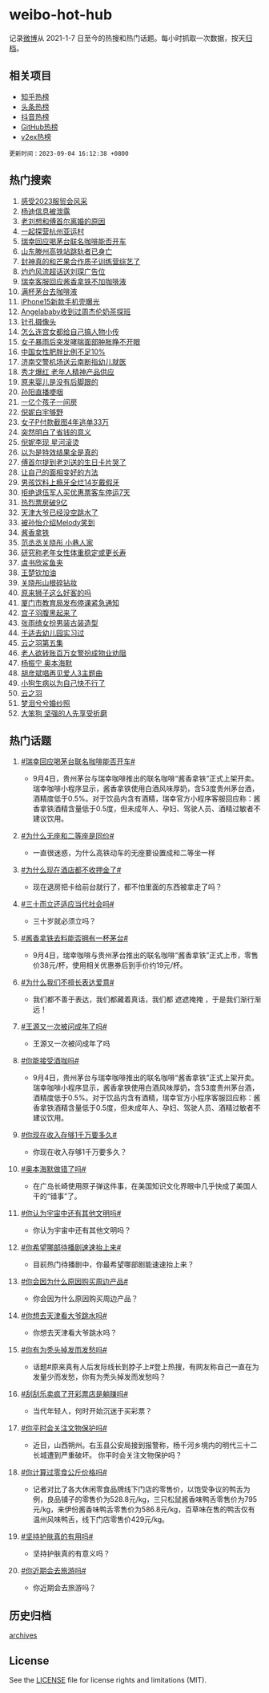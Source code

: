 # weibo-hot-hub

记录[微博](https://www.weibo.com)从 2021-1-7 日至今的热搜和热门话题。每小时抓取一次数据，按天[归档](archives)。

## 相关项目

- [知乎热榜](https://github.com/lonnyzhang423/zhihu-hot-hub)
- [头条热榜](https://github.com/lonnyzhang423/toutiao-hot-hub)
- [抖音热榜](https://github.com/lonnyzhang423/douyin-hot-hub)
- [GitHub热榜](https://github.com/lonnyzhang423/github-hot-hub)
- [v2ex热榜](https://github.com/lonnyzhang423/v2ex-hot-hub)


`更新时间：2023-09-04 16:12:38 +0800`

## 热门搜索

1. [感受2023服贸会风采](https://m.weibo.cn/search?containerid=100103type%3D1%26t%3D10%26q%3D%23%E6%84%9F%E5%8F%972023%E6%9C%8D%E8%B4%B8%E4%BC%9A%E9%A3%8E%E9%87%87%23&stream_entry_id=51&isnewpage=1&extparam=seat%3D1%26stream_entry_id%3D51%26c_type%3D51%26filter_type%3Drealtimehot%26cate%3D10103%26dgr%3D0%26pos%3D0%26display_time%3D1693815156%26pre_seqid%3D16938151569010179686&luicode=10000011&lfid=106003type%253D25%2526t%253D3%2526disable_hot%253D1%2526filter_type%253Drealtimehot)
1. [杨迪信息被泄露](https://m.weibo.cn/search?containerid=100103type%3D1%26t%3D10%26q%3D%23%E6%9D%A8%E8%BF%AA%E4%BF%A1%E6%81%AF%E8%A2%AB%E6%B3%84%E9%9C%B2%23&stream_entry_id=31&isnewpage=1&extparam=seat%3D1%26stream_entry_id%3D31%26pos%3D0%26q%3D%2523%25E6%259D%25A8%25E8%25BF%25AA%25E4%25BF%25A1%25E6%2581%25AF%25E8%25A2%25AB%25E6%25B3%2584%25E9%259C%25B2%2523%26flag%3D2%26cate%3D5001%26dgr%3D0%26filter_type%3Drealtimehot%26band_rank%3D1%26realpos%3D1%26c_type%3D31%26lcate%3D5001%26display_time%3D1693815156%26pre_seqid%3D16938151569010179686&luicode=10000011&lfid=106003type%253D25%2526t%253D3%2526disable_hot%253D1%2526filter_type%253Drealtimehot)
1. [老刘想和傅首尔离婚的原因](https://m.weibo.cn/search?containerid=100103type%3D1%26t%3D10%26q%3D%23%E8%80%81%E5%88%98%E6%83%B3%E5%92%8C%E5%82%85%E9%A6%96%E5%B0%94%E7%A6%BB%E5%A9%9A%E7%9A%84%E5%8E%9F%E5%9B%A0%23&stream_entry_id=31&isnewpage=1&extparam=seat%3D1%26stream_entry_id%3D31%26pos%3D1%26q%3D%2523%25E8%2580%2581%25E5%2588%2598%25E6%2583%25B3%25E5%2592%258C%25E5%2582%2585%25E9%25A6%2596%25E5%25B0%2594%25E7%25A6%25BB%25E5%25A9%259A%25E7%259A%2584%25E5%258E%259F%25E5%259B%25A0%2523%26flag%3D2%26cate%3D5001%26dgr%3D0%26filter_type%3Drealtimehot%26band_rank%3D2%26realpos%3D2%26c_type%3D31%26lcate%3D5001%26display_time%3D1693815156%26pre_seqid%3D16938151569010179686&luicode=10000011&lfid=106003type%253D25%2526t%253D3%2526disable_hot%253D1%2526filter_type%253Drealtimehot)
1. [一起探营杭州亚运村](https://m.weibo.cn/search?containerid=100103type%3D1%26t%3D10%26q%3D%23%E4%B8%80%E8%B5%B7%E6%8E%A2%E8%90%A5%E6%9D%AD%E5%B7%9E%E4%BA%9A%E8%BF%90%E6%9D%91%23&stream_entry_id=31&isnewpage=1&extparam=seat%3D1%26stream_entry_id%3D31%26pos%3D2%26q%3D%2523%25E4%25B8%2580%25E8%25B5%25B7%25E6%258E%25A2%25E8%2590%25A5%25E6%259D%25AD%25E5%25B7%259E%25E4%25BA%259A%25E8%25BF%2590%25E6%259D%2591%2523%26flag%3D0%26cate%3D5001%26dgr%3D0%26filter_type%3Drealtimehot%26band_rank%3D3%26realpos%3D3%26c_type%3D31%26lcate%3D5001%26display_time%3D1693815156%26pre_seqid%3D16938151569010179686&luicode=10000011&lfid=106003type%253D25%2526t%253D3%2526disable_hot%253D1%2526filter_type%253Drealtimehot)
1. [瑞幸回应喝茅台联名咖啡能否开车](https://m.weibo.cn/search?containerid=100103type%3D1%26t%3D10%26q%3D%23%E7%91%9E%E5%B9%B8%E5%9B%9E%E5%BA%94%E5%96%9D%E8%8C%85%E5%8F%B0%E8%81%94%E5%90%8D%E5%92%96%E5%95%A1%E8%83%BD%E5%90%A6%E5%BC%80%E8%BD%A6%23&stream_entry_id=31&isnewpage=1&extparam=seat%3D1%26stream_entry_id%3D31%26pos%3D3%26q%3D%2523%25E7%2591%259E%25E5%25B9%25B8%25E5%259B%259E%25E5%25BA%2594%25E5%2596%259D%25E8%258C%2585%25E5%258F%25B0%25E8%2581%2594%25E5%2590%258D%25E5%2592%2596%25E5%2595%25A1%25E8%2583%25BD%25E5%2590%25A6%25E5%25BC%2580%25E8%25BD%25A6%2523%26flag%3D0%26cate%3D5001%26dgr%3D0%26filter_type%3Drealtimehot%26band_rank%3D4%26realpos%3D4%26c_type%3D31%26lcate%3D5001%26display_time%3D1693815156%26pre_seqid%3D16938151569010179686&luicode=10000011&lfid=106003type%253D25%2526t%253D3%2526disable_hot%253D1%2526filter_type%253Drealtimehot)
1. [山东滕州高铁站跳轨者已身亡](https://m.weibo.cn/search?containerid=100103type%3D1%26t%3D10%26q%3D%23%E5%B1%B1%E4%B8%9C%E6%BB%95%E5%B7%9E%E9%AB%98%E9%93%81%E7%AB%99%E8%B7%B3%E8%BD%A8%E8%80%85%E5%B7%B2%E8%BA%AB%E4%BA%A1%23&stream_entry_id=31&isnewpage=1&extparam=seat%3D1%26stream_entry_id%3D31%26pos%3D4%26q%3D%2523%25E5%25B1%25B1%25E4%25B8%259C%25E6%25BB%2595%25E5%25B7%259E%25E9%25AB%2598%25E9%2593%2581%25E7%25AB%2599%25E8%25B7%25B3%25E8%25BD%25A8%25E8%2580%2585%25E5%25B7%25B2%25E8%25BA%25AB%25E4%25BA%25A1%2523%26flag%3D0%26cate%3D5001%26dgr%3D0%26filter_type%3Drealtimehot%26band_rank%3D5%26realpos%3D5%26c_type%3D31%26lcate%3D5001%26display_time%3D1693815156%26pre_seqid%3D16938151569010179686&luicode=10000011&lfid=106003type%253D25%2526t%253D3%2526disable_hot%253D1%2526filter_type%253Drealtimehot)
1. [封神真的和芒果合作质子训练营综艺了](https://m.weibo.cn/search?containerid=100103type%3D1%26t%3D10%26q%3D%23%E5%B0%81%E7%A5%9E%E7%9C%9F%E7%9A%84%E5%92%8C%E8%8A%92%E6%9E%9C%E5%90%88%E4%BD%9C%E8%B4%A8%E5%AD%90%E8%AE%AD%E7%BB%83%E8%90%A5%E7%BB%BC%E8%89%BA%E4%BA%86%23&stream_entry_id=31&isnewpage=1&extparam=seat%3D1%26stream_entry_id%3D31%26pos%3D5%26q%3D%2523%25E5%25B0%2581%25E7%25A5%259E%25E7%259C%259F%25E7%259A%2584%25E5%2592%258C%25E8%258A%2592%25E6%259E%259C%25E5%2590%2588%25E4%25BD%259C%25E8%25B4%25A8%25E5%25AD%2590%25E8%25AE%25AD%25E7%25BB%2583%25E8%2590%25A5%25E7%25BB%25BC%25E8%2589%25BA%25E4%25BA%2586%2523%26flag%3D1%26cate%3D5001%26dgr%3D0%26filter_type%3Drealtimehot%26band_rank%3D6%26realpos%3D6%26c_type%3D31%26lcate%3D5001%26display_time%3D1693815156%26pre_seqid%3D16938151569010179686&luicode=10000011&lfid=106003type%253D25%2526t%253D3%2526disable_hot%253D1%2526filter_type%253Drealtimehot)
1. [灼灼风流超话送刘琛广告位](https://m.weibo.cn/search?containerid=100103type%3D1%26t%3D10%26q%3D%23%E7%81%BC%E7%81%BC%E9%A3%8E%E6%B5%81%E8%B6%85%E8%AF%9D%E9%80%81%E5%88%98%E7%90%9B%E5%B9%BF%E5%91%8A%E4%BD%8D%23&stream_entry_id=31&isnewpage=1&extparam=seat%3D1%26stream_entry_id%3D31%26pos%3D6%26q%3D%2523%25E7%2581%25BC%25E7%2581%25BC%25E9%25A3%258E%25E6%25B5%2581%25E8%25B6%2585%25E8%25AF%259D%25E9%2580%2581%25E5%2588%2598%25E7%2590%259B%25E5%25B9%25BF%25E5%2591%258A%25E4%25BD%258D%2523%26cate%3D5001%26adid%3D201296%26dgr%3D0%26filter_type%3Drealtimehot%26band_rank%3D7%26is_ad_pos%3D1%26c_type%3D31%26lcate%3D5001%26display_time%3D1693815156%26pre_seqid%3D16938151569010179686&luicode=10000011&lfid=106003type%253D25%2526t%253D3%2526disable_hot%253D1%2526filter_type%253Drealtimehot)
1. [瑞幸客服回应酱香拿铁不加咖啡液](https://m.weibo.cn/search?containerid=100103type%3D1%26t%3D10%26q%3D%23%E7%91%9E%E5%B9%B8%E5%AE%A2%E6%9C%8D%E5%9B%9E%E5%BA%94%E9%85%B1%E9%A6%99%E6%8B%BF%E9%93%81%E4%B8%8D%E5%8A%A0%E5%92%96%E5%95%A1%E6%B6%B2%23&stream_entry_id=31&isnewpage=1&extparam=seat%3D1%26stream_entry_id%3D31%26pos%3D7%26q%3D%2523%25E7%2591%259E%25E5%25B9%25B8%25E5%25AE%25A2%25E6%259C%258D%25E5%259B%259E%25E5%25BA%2594%25E9%2585%25B1%25E9%25A6%2599%25E6%258B%25BF%25E9%2593%2581%25E4%25B8%258D%25E5%258A%25A0%25E5%2592%2596%25E5%2595%25A1%25E6%25B6%25B2%2523%26flag%3D0%26cate%3D5001%26dgr%3D0%26filter_type%3Drealtimehot%26band_rank%3D7%26realpos%3D7%26c_type%3D31%26lcate%3D5001%26display_time%3D1693815156%26pre_seqid%3D16938151569010179686&luicode=10000011&lfid=106003type%253D25%2526t%253D3%2526disable_hot%253D1%2526filter_type%253Drealtimehot)
1. [满杯茅台去咖啡液](https://m.weibo.cn/search?containerid=100103type%3D1%26t%3D10%26q%3D%23%E6%BB%A1%E6%9D%AF%E8%8C%85%E5%8F%B0%E5%8E%BB%E5%92%96%E5%95%A1%E6%B6%B2%23&stream_entry_id=31&isnewpage=1&extparam=seat%3D1%26stream_entry_id%3D31%26pos%3D8%26q%3D%2523%25E6%25BB%25A1%25E6%259D%25AF%25E8%258C%2585%25E5%258F%25B0%25E5%258E%25BB%25E5%2592%2596%25E5%2595%25A1%25E6%25B6%25B2%2523%26flag%3D2%26cate%3D5001%26dgr%3D0%26filter_type%3Drealtimehot%26band_rank%3D8%26realpos%3D8%26c_type%3D31%26lcate%3D5001%26display_time%3D1693815156%26pre_seqid%3D16938151569010179686&luicode=10000011&lfid=106003type%253D25%2526t%253D3%2526disable_hot%253D1%2526filter_type%253Drealtimehot)
1. [iPhone15新款手机壳曝光](https://m.weibo.cn/search?containerid=100103type%3D1%26t%3D10%26q%3D%23iPhone15%E6%96%B0%E6%AC%BE%E6%89%8B%E6%9C%BA%E5%A3%B3%E6%9B%9D%E5%85%89%23&stream_entry_id=31&isnewpage=1&extparam=seat%3D1%26stream_entry_id%3D31%26pos%3D9%26q%3D%2523iPhone15%25E6%2596%25B0%25E6%25AC%25BE%25E6%2589%258B%25E6%259C%25BA%25E5%25A3%25B3%25E6%259B%259D%25E5%2585%2589%2523%26flag%3D0%26cate%3D5001%26dgr%3D0%26filter_type%3Drealtimehot%26band_rank%3D9%26realpos%3D9%26c_type%3D31%26lcate%3D5001%26display_time%3D1693815156%26pre_seqid%3D16938151569010179686&luicode=10000011&lfid=106003type%253D25%2526t%253D3%2526disable_hot%253D1%2526filter_type%253Drealtimehot)
1. [Angelababy收到过周杰伦奶茶探班](https://m.weibo.cn/search?containerid=100103type%3D1%26t%3D10%26q%3D%23Angelababy%E6%94%B6%E5%88%B0%E8%BF%87%E5%91%A8%E6%9D%B0%E4%BC%A6%E5%A5%B6%E8%8C%B6%E6%8E%A2%E7%8F%AD%23&stream_entry_id=31&isnewpage=1&extparam=seat%3D1%26stream_entry_id%3D31%26pos%3D10%26q%3D%2523Angelababy%25E6%2594%25B6%25E5%2588%25B0%25E8%25BF%2587%25E5%2591%25A8%25E6%259D%25B0%25E4%25BC%25A6%25E5%25A5%25B6%25E8%258C%25B6%25E6%258E%25A2%25E7%258F%25AD%2523%26flag%3D1%26cate%3D5001%26dgr%3D0%26filter_type%3Drealtimehot%26band_rank%3D10%26realpos%3D10%26c_type%3D31%26lcate%3D5001%26display_time%3D1693815156%26pre_seqid%3D16938151569010179686&luicode=10000011&lfid=106003type%253D25%2526t%253D3%2526disable_hot%253D1%2526filter_type%253Drealtimehot)
1. [针孔摄像头](https://m.weibo.cn/search?containerid=100103type%3D1%26t%3D10%26q%3D%E9%92%88%E5%AD%94%E6%91%84%E5%83%8F%E5%A4%B4&stream_entry_id=31&isnewpage=1&extparam=seat%3D1%26stream_entry_id%3D31%26pos%3D11%26q%3D%25E9%2592%2588%25E5%25AD%2594%25E6%2591%2584%25E5%2583%258F%25E5%25A4%25B4%26flag%3D1%26cate%3D5001%26dgr%3D0%26filter_type%3Drealtimehot%26band_rank%3D11%26realpos%3D11%26c_type%3D31%26lcate%3D5001%26display_time%3D1693815156%26pre_seqid%3D16938151569010179686&luicode=10000011&lfid=106003type%253D25%2526t%253D3%2526disable_hot%253D1%2526filter_type%253Drealtimehot)
1. [怎么连宫女都给自己搞人物小传](https://m.weibo.cn/search?containerid=100103type%3D1%26t%3D10%26q%3D%E6%80%8E%E4%B9%88%E8%BF%9E%E5%AE%AB%E5%A5%B3%E9%83%BD%E7%BB%99%E8%87%AA%E5%B7%B1%E6%90%9E%E4%BA%BA%E7%89%A9%E5%B0%8F%E4%BC%A0&stream_entry_id=31&isnewpage=1&extparam=seat%3D1%26stream_entry_id%3D31%26pos%3D12%26q%3D%25E6%2580%258E%25E4%25B9%2588%25E8%25BF%259E%25E5%25AE%25AB%25E5%25A5%25B3%25E9%2583%25BD%25E7%25BB%2599%25E8%2587%25AA%25E5%25B7%25B1%25E6%2590%259E%25E4%25BA%25BA%25E7%2589%25A9%25E5%25B0%258F%25E4%25BC%25A0%26flag%3D1%26cate%3D5001%26dgr%3D0%26filter_type%3Drealtimehot%26band_rank%3D12%26realpos%3D12%26c_type%3D31%26lcate%3D5001%26display_time%3D1693815156%26pre_seqid%3D16938151569010179686&luicode=10000011&lfid=106003type%253D25%2526t%253D3%2526disable_hot%253D1%2526filter_type%253Drealtimehot)
1. [女子暴雨后突发哮喘面部肿胀睁不开眼](https://m.weibo.cn/search?containerid=100103type%3D1%26t%3D10%26q%3D%23%E5%A5%B3%E5%AD%90%E6%9A%B4%E9%9B%A8%E5%90%8E%E7%AA%81%E5%8F%91%E5%93%AE%E5%96%98%E9%9D%A2%E9%83%A8%E8%82%BF%E8%83%80%E7%9D%81%E4%B8%8D%E5%BC%80%E7%9C%BC%23&stream_entry_id=31&isnewpage=1&extparam=seat%3D1%26stream_entry_id%3D31%26pos%3D13%26q%3D%2523%25E5%25A5%25B3%25E5%25AD%2590%25E6%259A%25B4%25E9%259B%25A8%25E5%2590%258E%25E7%25AA%2581%25E5%258F%2591%25E5%2593%25AE%25E5%2596%2598%25E9%259D%25A2%25E9%2583%25A8%25E8%2582%25BF%25E8%2583%2580%25E7%259D%2581%25E4%25B8%258D%25E5%25BC%2580%25E7%259C%25BC%2523%26flag%3D1%26cate%3D5001%26dgr%3D0%26filter_type%3Drealtimehot%26band_rank%3D13%26realpos%3D13%26c_type%3D31%26lcate%3D5001%26display_time%3D1693815156%26pre_seqid%3D16938151569010179686&luicode=10000011&lfid=106003type%253D25%2526t%253D3%2526disable_hot%253D1%2526filter_type%253Drealtimehot)
1. [中国女性肥胖比例不足10%](https://m.weibo.cn/search?containerid=100103type%3D1%26t%3D10%26q%3D%23%E4%B8%AD%E5%9B%BD%E5%A5%B3%E6%80%A7%E8%82%A5%E8%83%96%E6%AF%94%E4%BE%8B%E4%B8%8D%E8%B6%B310%25%23&stream_entry_id=31&isnewpage=1&extparam=seat%3D1%26stream_entry_id%3D31%26pos%3D14%26q%3D%2523%25E4%25B8%25AD%25E5%259B%25BD%25E5%25A5%25B3%25E6%2580%25A7%25E8%2582%25A5%25E8%2583%2596%25E6%25AF%2594%25E4%25BE%258B%25E4%25B8%258D%25E8%25B6%25B310%2525%2523%26flag%3D0%26cate%3D5001%26dgr%3D0%26filter_type%3Drealtimehot%26band_rank%3D14%26realpos%3D14%26c_type%3D31%26lcate%3D5001%26display_time%3D1693815156%26pre_seqid%3D16938151569010179686&luicode=10000011&lfid=106003type%253D25%2526t%253D3%2526disable_hot%253D1%2526filter_type%253Drealtimehot)
1. [济南交警机场送云南断指幼儿就医](https://m.weibo.cn/search?containerid=100103type%3D1%26t%3D10%26q%3D%23%E6%B5%8E%E5%8D%97%E4%BA%A4%E8%AD%A6%E6%9C%BA%E5%9C%BA%E9%80%81%E4%BA%91%E5%8D%97%E6%96%AD%E6%8C%87%E5%B9%BC%E5%84%BF%E5%B0%B1%E5%8C%BB%23&stream_entry_id=31&isnewpage=1&extparam=seat%3D1%26stream_entry_id%3D31%26pos%3D15%26q%3D%2523%25E6%25B5%258E%25E5%258D%2597%25E4%25BA%25A4%25E8%25AD%25A6%25E6%259C%25BA%25E5%259C%25BA%25E9%2580%2581%25E4%25BA%2591%25E5%258D%2597%25E6%2596%25AD%25E6%258C%2587%25E5%25B9%25BC%25E5%2584%25BF%25E5%25B0%25B1%25E5%258C%25BB%2523%26flag%3D32768%26cate%3D5001%26adid%3D201332%26dgr%3D0%26filter_type%3Drealtimehot%26band_rank%3D15%26realpos%3D15%26c_type%3D31%26lcate%3D5001%26display_time%3D1693815156%26pre_seqid%3D16938151569010179686&luicode=10000011&lfid=106003type%253D25%2526t%253D3%2526disable_hot%253D1%2526filter_type%253Drealtimehot)
1. [秀才爆红 老年人精神产品供应](https://m.weibo.cn/search?containerid=100103type%3D1%26t%3D10%26q%3D%E7%A7%80%E6%89%8D%E7%88%86%E7%BA%A2+%E8%80%81%E5%B9%B4%E4%BA%BA%E7%B2%BE%E7%A5%9E%E4%BA%A7%E5%93%81%E4%BE%9B%E5%BA%94&stream_entry_id=31&isnewpage=1&extparam=seat%3D1%26stream_entry_id%3D31%26pos%3D16%26q%3D%25E7%25A7%2580%25E6%2589%258D%25E7%2588%2586%25E7%25BA%25A2%2520%25E8%2580%2581%25E5%25B9%25B4%25E4%25BA%25BA%25E7%25B2%25BE%25E7%25A5%259E%25E4%25BA%25A7%25E5%2593%2581%25E4%25BE%259B%25E5%25BA%2594%26flag%3D1%26cate%3D5001%26dgr%3D0%26filter_type%3Drealtimehot%26band_rank%3D16%26realpos%3D16%26c_type%3D31%26lcate%3D5001%26display_time%3D1693815156%26pre_seqid%3D16938151569010179686&luicode=10000011&lfid=106003type%253D25%2526t%253D3%2526disable_hot%253D1%2526filter_type%253Drealtimehot)
1. [原来婴儿是没有后脚跟的](https://m.weibo.cn/search?containerid=100103type%3D1%26t%3D10%26q%3D%23%E5%8E%9F%E6%9D%A5%E5%A9%B4%E5%84%BF%E6%98%AF%E6%B2%A1%E6%9C%89%E5%90%8E%E8%84%9A%E8%B7%9F%E7%9A%84%23&stream_entry_id=31&isnewpage=1&extparam=seat%3D1%26stream_entry_id%3D31%26pos%3D17%26q%3D%2523%25E5%258E%259F%25E6%259D%25A5%25E5%25A9%25B4%25E5%2584%25BF%25E6%2598%25AF%25E6%25B2%25A1%25E6%259C%2589%25E5%2590%258E%25E8%2584%259A%25E8%25B7%259F%25E7%259A%2584%2523%26flag%3D0%26cate%3D5001%26dgr%3D0%26filter_type%3Drealtimehot%26band_rank%3D17%26realpos%3D17%26c_type%3D31%26lcate%3D5001%26display_time%3D1693815156%26pre_seqid%3D16938151569010179686&luicode=10000011&lfid=106003type%253D25%2526t%253D3%2526disable_hot%253D1%2526filter_type%253Drealtimehot)
1. [孙阳直播哽咽](https://m.weibo.cn/search?containerid=100103type%3D1%26t%3D10%26q%3D%23%E5%AD%99%E9%98%B3%E7%9B%B4%E6%92%AD%E5%93%BD%E5%92%BD%23&stream_entry_id=31&isnewpage=1&extparam=seat%3D1%26stream_entry_id%3D31%26pos%3D18%26q%3D%2523%25E5%25AD%2599%25E9%2598%25B3%25E7%259B%25B4%25E6%2592%25AD%25E5%2593%25BD%25E5%2592%25BD%2523%26flag%3D0%26cate%3D5001%26dgr%3D0%26filter_type%3Drealtimehot%26band_rank%3D18%26realpos%3D18%26c_type%3D31%26lcate%3D5001%26display_time%3D1693815156%26pre_seqid%3D16938151569010179686&luicode=10000011&lfid=106003type%253D25%2526t%253D3%2526disable_hot%253D1%2526filter_type%253Drealtimehot)
1. [一亿个孩子一间房](https://m.weibo.cn/search?containerid=100103type%3D1%26t%3D10%26q%3D%E4%B8%80%E4%BA%BF%E4%B8%AA%E5%AD%A9%E5%AD%90%E4%B8%80%E9%97%B4%E6%88%BF&stream_entry_id=31&isnewpage=1&extparam=seat%3D1%26stream_entry_id%3D31%26pos%3D19%26q%3D%25E4%25B8%2580%25E4%25BA%25BF%25E4%25B8%25AA%25E5%25AD%25A9%25E5%25AD%2590%25E4%25B8%2580%25E9%2597%25B4%25E6%2588%25BF%26flag%3D2%26cate%3D5001%26dgr%3D0%26filter_type%3Drealtimehot%26band_rank%3D19%26realpos%3D19%26c_type%3D31%26lcate%3D5001%26display_time%3D1693815156%26pre_seqid%3D16938151569010179686&luicode=10000011&lfid=106003type%253D25%2526t%253D3%2526disable_hot%253D1%2526filter_type%253Drealtimehot)
1. [倪妮白宇够野](https://m.weibo.cn/search?containerid=100103type%3D1%26t%3D10%26q%3D%23%E5%80%AA%E5%A6%AE%E7%99%BD%E5%AE%87%E5%A4%9F%E9%87%8E%23&stream_entry_id=31&isnewpage=1&extparam=seat%3D1%26stream_entry_id%3D31%26pos%3D20%26q%3D%2523%25E5%2580%25AA%25E5%25A6%25AE%25E7%2599%25BD%25E5%25AE%2587%25E5%25A4%259F%25E9%2587%258E%2523%26flag%3D1%26cate%3D5001%26dgr%3D0%26filter_type%3Drealtimehot%26band_rank%3D20%26realpos%3D20%26c_type%3D31%26lcate%3D5001%26display_time%3D1693815156%26pre_seqid%3D16938151569010179686&luicode=10000011&lfid=106003type%253D25%2526t%253D3%2526disable_hot%253D1%2526filter_type%253Drealtimehot)
1. [女子P付款截图4年逃单33万](https://m.weibo.cn/search?containerid=100103type%3D1%26t%3D10%26q%3D%23%E5%A5%B3%E5%AD%90P%E4%BB%98%E6%AC%BE%E6%88%AA%E5%9B%BE4%E5%B9%B4%E9%80%83%E5%8D%9533%E4%B8%87%23&stream_entry_id=31&isnewpage=1&extparam=seat%3D1%26stream_entry_id%3D31%26pos%3D21%26q%3D%2523%25E5%25A5%25B3%25E5%25AD%2590P%25E4%25BB%2598%25E6%25AC%25BE%25E6%2588%25AA%25E5%259B%25BE4%25E5%25B9%25B4%25E9%2580%2583%25E5%258D%259533%25E4%25B8%2587%2523%26flag%3D1%26cate%3D5001%26dgr%3D0%26filter_type%3Drealtimehot%26band_rank%3D21%26realpos%3D21%26c_type%3D31%26lcate%3D5001%26display_time%3D1693815156%26pre_seqid%3D16938151569010179686&luicode=10000011&lfid=106003type%253D25%2526t%253D3%2526disable_hot%253D1%2526filter_type%253Drealtimehot)
1. [突然明白了省钱的意义](https://m.weibo.cn/search?containerid=100103type%3D1%26t%3D10%26q%3D%23%E7%AA%81%E7%84%B6%E6%98%8E%E7%99%BD%E4%BA%86%E7%9C%81%E9%92%B1%E7%9A%84%E6%84%8F%E4%B9%89%23&stream_entry_id=31&isnewpage=1&extparam=seat%3D1%26stream_entry_id%3D31%26pos%3D22%26q%3D%2523%25E7%25AA%2581%25E7%2584%25B6%25E6%2598%258E%25E7%2599%25BD%25E4%25BA%2586%25E7%259C%2581%25E9%2592%25B1%25E7%259A%2584%25E6%2584%258F%25E4%25B9%2589%2523%26flag%3D0%26cate%3D5001%26dgr%3D0%26filter_type%3Drealtimehot%26band_rank%3D22%26realpos%3D22%26c_type%3D31%26lcate%3D5001%26display_time%3D1693815156%26pre_seqid%3D16938151569010179686&luicode=10000011&lfid=106003type%253D25%2526t%253D3%2526disable_hot%253D1%2526filter_type%253Drealtimehot)
1. [倪妮李现 星河滚烫](https://m.weibo.cn/search?containerid=100103type%3D1%26t%3D10%26q%3D%23%E5%80%AA%E5%A6%AE%E6%9D%8E%E7%8E%B0+%E6%98%9F%E6%B2%B3%E6%BB%9A%E7%83%AB%23&stream_entry_id=31&isnewpage=1&extparam=seat%3D1%26stream_entry_id%3D31%26pos%3D23%26q%3D%2523%25E5%2580%25AA%25E5%25A6%25AE%25E6%259D%258E%25E7%258E%25B0%2520%25E6%2598%259F%25E6%25B2%25B3%25E6%25BB%259A%25E7%2583%25AB%2523%26flag%3D1%26cate%3D5001%26dgr%3D0%26filter_type%3Drealtimehot%26band_rank%3D23%26realpos%3D23%26c_type%3D31%26lcate%3D5001%26display_time%3D1693815156%26pre_seqid%3D16938151569010179686&luicode=10000011&lfid=106003type%253D25%2526t%253D3%2526disable_hot%253D1%2526filter_type%253Drealtimehot)
1. [以为是特效结果全是真的](https://m.weibo.cn/search?containerid=100103type%3D1%26t%3D10%26q%3D%E4%BB%A5%E4%B8%BA%E6%98%AF%E7%89%B9%E6%95%88%E7%BB%93%E6%9E%9C%E5%85%A8%E6%98%AF%E7%9C%9F%E7%9A%84&stream_entry_id=31&isnewpage=1&extparam=seat%3D1%26stream_entry_id%3D31%26pos%3D24%26q%3D%25E4%25BB%25A5%25E4%25B8%25BA%25E6%2598%25AF%25E7%2589%25B9%25E6%2595%2588%25E7%25BB%2593%25E6%259E%259C%25E5%2585%25A8%25E6%2598%25AF%25E7%259C%259F%25E7%259A%2584%26flag%3D1%26cate%3D5001%26dgr%3D0%26filter_type%3Drealtimehot%26band_rank%3D24%26realpos%3D24%26c_type%3D31%26lcate%3D5001%26display_time%3D1693815156%26pre_seqid%3D16938151569010179686&luicode=10000011&lfid=106003type%253D25%2526t%253D3%2526disable_hot%253D1%2526filter_type%253Drealtimehot)
1. [傅首尔提到老刘送的生日卡片哭了](https://m.weibo.cn/search?containerid=100103type%3D1%26t%3D10%26q%3D%23%E5%82%85%E9%A6%96%E5%B0%94%E6%8F%90%E5%88%B0%E8%80%81%E5%88%98%E9%80%81%E7%9A%84%E7%94%9F%E6%97%A5%E5%8D%A1%E7%89%87%E5%93%AD%E4%BA%86%23&stream_entry_id=31&isnewpage=1&extparam=seat%3D1%26stream_entry_id%3D31%26pos%3D25%26q%3D%2523%25E5%2582%2585%25E9%25A6%2596%25E5%25B0%2594%25E6%258F%2590%25E5%2588%25B0%25E8%2580%2581%25E5%2588%2598%25E9%2580%2581%25E7%259A%2584%25E7%2594%259F%25E6%2597%25A5%25E5%258D%25A1%25E7%2589%2587%25E5%2593%25AD%25E4%25BA%2586%2523%26flag%3D1%26cate%3D5001%26dgr%3D0%26filter_type%3Drealtimehot%26band_rank%3D25%26realpos%3D25%26c_type%3D31%26lcate%3D5001%26display_time%3D1693815156%26pre_seqid%3D16938151569010179686&luicode=10000011&lfid=106003type%253D25%2526t%253D3%2526disable_hot%253D1%2526filter_type%253Drealtimehot)
1. [让自己的面相变好的方法](https://m.weibo.cn/search?containerid=100103type%3D1%26t%3D10%26q%3D%E8%AE%A9%E8%87%AA%E5%B7%B1%E7%9A%84%E9%9D%A2%E7%9B%B8%E5%8F%98%E5%A5%BD%E7%9A%84%E6%96%B9%E6%B3%95&stream_entry_id=31&isnewpage=1&extparam=seat%3D1%26stream_entry_id%3D31%26pos%3D26%26q%3D%25E8%25AE%25A9%25E8%2587%25AA%25E5%25B7%25B1%25E7%259A%2584%25E9%259D%25A2%25E7%259B%25B8%25E5%258F%2598%25E5%25A5%25BD%25E7%259A%2584%25E6%2596%25B9%25E6%25B3%2595%26flag%3D0%26cate%3D5001%26dgr%3D0%26filter_type%3Drealtimehot%26band_rank%3D26%26realpos%3D26%26c_type%3D31%26lcate%3D5001%26display_time%3D1693815156%26pre_seqid%3D16938151569010179686&luicode=10000011&lfid=106003type%253D25%2526t%253D3%2526disable_hot%253D1%2526filter_type%253Drealtimehot)
1. [男孩饮料上瘾牙全烂14岁戴假牙](https://m.weibo.cn/search?containerid=100103type%3D1%26t%3D10%26q%3D%23%E7%94%B7%E5%AD%A9%E9%A5%AE%E6%96%99%E4%B8%8A%E7%98%BE%E7%89%99%E5%85%A8%E7%83%8214%E5%B2%81%E6%88%B4%E5%81%87%E7%89%99%23&stream_entry_id=31&isnewpage=1&extparam=seat%3D1%26stream_entry_id%3D31%26pos%3D27%26q%3D%2523%25E7%2594%25B7%25E5%25AD%25A9%25E9%25A5%25AE%25E6%2596%2599%25E4%25B8%258A%25E7%2598%25BE%25E7%2589%2599%25E5%2585%25A8%25E7%2583%258214%25E5%25B2%2581%25E6%2588%25B4%25E5%2581%2587%25E7%2589%2599%2523%26flag%3D0%26cate%3D5001%26dgr%3D0%26filter_type%3Drealtimehot%26band_rank%3D27%26realpos%3D27%26c_type%3D31%26lcate%3D5001%26display_time%3D1693815156%26pre_seqid%3D16938151569010179686&luicode=10000011&lfid=106003type%253D25%2526t%253D3%2526disable_hot%253D1%2526filter_type%253Drealtimehot)
1. [拒绝退伍军人买优惠票客车停运7天](https://m.weibo.cn/search?containerid=100103type%3D1%26t%3D10%26q%3D%23%E6%8B%92%E7%BB%9D%E9%80%80%E4%BC%8D%E5%86%9B%E4%BA%BA%E4%B9%B0%E4%BC%98%E6%83%A0%E7%A5%A8%E5%AE%A2%E8%BD%A6%E5%81%9C%E8%BF%907%E5%A4%A9%23&stream_entry_id=31&isnewpage=1&extparam=seat%3D1%26stream_entry_id%3D31%26pos%3D28%26q%3D%2523%25E6%258B%2592%25E7%25BB%259D%25E9%2580%2580%25E4%25BC%258D%25E5%2586%259B%25E4%25BA%25BA%25E4%25B9%25B0%25E4%25BC%2598%25E6%2583%25A0%25E7%25A5%25A8%25E5%25AE%25A2%25E8%25BD%25A6%25E5%2581%259C%25E8%25BF%25907%25E5%25A4%25A9%2523%26flag%3D0%26cate%3D5001%26dgr%3D0%26filter_type%3Drealtimehot%26band_rank%3D28%26realpos%3D28%26c_type%3D31%26lcate%3D5001%26display_time%3D1693815156%26pre_seqid%3D16938151569010179686&luicode=10000011&lfid=106003type%253D25%2526t%253D3%2526disable_hot%253D1%2526filter_type%253Drealtimehot)
1. [热烈票房破9亿](https://m.weibo.cn/search?containerid=100103type%3D1%26t%3D10%26q%3D%23%E7%83%AD%E7%83%88%E7%A5%A8%E6%88%BF%E7%A0%B49%E4%BA%BF%23&stream_entry_id=31&isnewpage=1&extparam=seat%3D1%26stream_entry_id%3D31%26pos%3D29%26q%3D%2523%25E7%2583%25AD%25E7%2583%2588%25E7%25A5%25A8%25E6%2588%25BF%25E7%25A0%25B49%25E4%25BA%25BF%2523%26flag%3D1%26cate%3D5001%26dgr%3D0%26filter_type%3Drealtimehot%26band_rank%3D29%26realpos%3D29%26c_type%3D31%26lcate%3D5001%26display_time%3D1693815156%26pre_seqid%3D16938151569010179686&luicode=10000011&lfid=106003type%253D25%2526t%253D3%2526disable_hot%253D1%2526filter_type%253Drealtimehot)
1. [天津大爷已经没空跳水了](https://m.weibo.cn/search?containerid=100103type%3D1%26t%3D10%26q%3D%23%E5%A4%A9%E6%B4%A5%E5%A4%A7%E7%88%B7%E5%B7%B2%E7%BB%8F%E6%B2%A1%E7%A9%BA%E8%B7%B3%E6%B0%B4%E4%BA%86%23&stream_entry_id=31&isnewpage=1&extparam=seat%3D1%26stream_entry_id%3D31%26pos%3D30%26q%3D%2523%25E5%25A4%25A9%25E6%25B4%25A5%25E5%25A4%25A7%25E7%2588%25B7%25E5%25B7%25B2%25E7%25BB%258F%25E6%25B2%25A1%25E7%25A9%25BA%25E8%25B7%25B3%25E6%25B0%25B4%25E4%25BA%2586%2523%26flag%3D0%26cate%3D5001%26dgr%3D0%26filter_type%3Drealtimehot%26band_rank%3D30%26realpos%3D30%26c_type%3D31%26lcate%3D5001%26display_time%3D1693815156%26pre_seqid%3D16938151569010179686&luicode=10000011&lfid=106003type%253D25%2526t%253D3%2526disable_hot%253D1%2526filter_type%253Drealtimehot)
1. [被孙怡介绍Melody笑到](https://m.weibo.cn/search?containerid=100103type%3D1%26t%3D10%26q%3D%23%E8%A2%AB%E5%AD%99%E6%80%A1%E4%BB%8B%E7%BB%8DMelody%E7%AC%91%E5%88%B0%23&stream_entry_id=31&isnewpage=1&extparam=seat%3D1%26stream_entry_id%3D31%26pos%3D31%26q%3D%2523%25E8%25A2%25AB%25E5%25AD%2599%25E6%2580%25A1%25E4%25BB%258B%25E7%25BB%258DMelody%25E7%25AC%2591%25E5%2588%25B0%2523%26flag%3D1%26cate%3D5001%26dgr%3D0%26filter_type%3Drealtimehot%26band_rank%3D31%26realpos%3D31%26c_type%3D31%26lcate%3D5001%26display_time%3D1693815156%26pre_seqid%3D16938151569010179686&luicode=10000011&lfid=106003type%253D25%2526t%253D3%2526disable_hot%253D1%2526filter_type%253Drealtimehot)
1. [酱香拿铁](https://m.weibo.cn/search?containerid=100103type%3D1%26t%3D10%26q%3D%E9%85%B1%E9%A6%99%E6%8B%BF%E9%93%81&stream_entry_id=31&isnewpage=1&extparam=seat%3D1%26stream_entry_id%3D31%26pos%3D32%26q%3D%25E9%2585%25B1%25E9%25A6%2599%25E6%258B%25BF%25E9%2593%2581%26flag%3D0%26cate%3D5001%26dgr%3D0%26filter_type%3Drealtimehot%26band_rank%3D32%26realpos%3D32%26c_type%3D31%26lcate%3D5001%26display_time%3D1693815156%26pre_seqid%3D16938151569010179686&luicode=10000011&lfid=106003type%253D25%2526t%253D3%2526disable_hot%253D1%2526filter_type%253Drealtimehot)
1. [范丞丞关晓彤 小巷人家](https://m.weibo.cn/search?containerid=100103type%3D1%26t%3D10%26q%3D%E8%8C%83%E4%B8%9E%E4%B8%9E%E5%85%B3%E6%99%93%E5%BD%A4+%E5%B0%8F%E5%B7%B7%E4%BA%BA%E5%AE%B6&stream_entry_id=31&isnewpage=1&extparam=seat%3D1%26stream_entry_id%3D31%26pos%3D33%26q%3D%25E8%258C%2583%25E4%25B8%259E%25E4%25B8%259E%25E5%2585%25B3%25E6%2599%2593%25E5%25BD%25A4%2520%25E5%25B0%258F%25E5%25B7%25B7%25E4%25BA%25BA%25E5%25AE%25B6%26flag%3D0%26cate%3D5001%26dgr%3D0%26filter_type%3Drealtimehot%26band_rank%3D33%26realpos%3D33%26c_type%3D31%26lcate%3D5001%26display_time%3D1693815156%26pre_seqid%3D16938151569010179686&luicode=10000011&lfid=106003type%253D25%2526t%253D3%2526disable_hot%253D1%2526filter_type%253Drealtimehot)
1. [研究称老年女性体重稳定或更长寿](https://m.weibo.cn/search?containerid=100103type%3D1%26t%3D10%26q%3D%23%E7%A0%94%E7%A9%B6%E7%A7%B0%E8%80%81%E5%B9%B4%E5%A5%B3%E6%80%A7%E4%BD%93%E9%87%8D%E7%A8%B3%E5%AE%9A%E6%88%96%E6%9B%B4%E9%95%BF%E5%AF%BF%23&stream_entry_id=31&isnewpage=1&extparam=seat%3D1%26stream_entry_id%3D31%26pos%3D34%26q%3D%2523%25E7%25A0%2594%25E7%25A9%25B6%25E7%25A7%25B0%25E8%2580%2581%25E5%25B9%25B4%25E5%25A5%25B3%25E6%2580%25A7%25E4%25BD%2593%25E9%2587%258D%25E7%25A8%25B3%25E5%25AE%259A%25E6%2588%2596%25E6%259B%25B4%25E9%2595%25BF%25E5%25AF%25BF%2523%26flag%3D1%26cate%3D5001%26dgr%3D0%26filter_type%3Drealtimehot%26band_rank%3D34%26realpos%3D34%26c_type%3D31%26lcate%3D5001%26display_time%3D1693815156%26pre_seqid%3D16938151569010179686&luicode=10000011&lfid=106003type%253D25%2526t%253D3%2526disable_hot%253D1%2526filter_type%253Drealtimehot)
1. [虞书欣鲨鱼夹](https://m.weibo.cn/search?containerid=100103type%3D1%26t%3D10%26q%3D%23%E8%99%9E%E4%B9%A6%E6%AC%A3%E9%B2%A8%E9%B1%BC%E5%A4%B9%23&stream_entry_id=31&isnewpage=1&extparam=seat%3D1%26stream_entry_id%3D31%26pos%3D35%26q%3D%2523%25E8%2599%259E%25E4%25B9%25A6%25E6%25AC%25A3%25E9%25B2%25A8%25E9%25B1%25BC%25E5%25A4%25B9%2523%26flag%3D0%26cate%3D5001%26dgr%3D0%26filter_type%3Drealtimehot%26band_rank%3D35%26realpos%3D35%26c_type%3D31%26lcate%3D5001%26display_time%3D1693815156%26pre_seqid%3D16938151569010179686&luicode=10000011&lfid=106003type%253D25%2526t%253D3%2526disable_hot%253D1%2526filter_type%253Drealtimehot)
1. [王楚钦加油](https://m.weibo.cn/search?containerid=100103type%3D1%26t%3D10%26q%3D%23%E7%8E%8B%E6%A5%9A%E9%92%A6%E5%8A%A0%E6%B2%B9%23&stream_entry_id=31&isnewpage=1&extparam=seat%3D1%26stream_entry_id%3D31%26pos%3D36%26q%3D%2523%25E7%258E%258B%25E6%25A5%259A%25E9%2592%25A6%25E5%258A%25A0%25E6%25B2%25B9%2523%26flag%3D1%26cate%3D5001%26dgr%3D0%26filter_type%3Drealtimehot%26band_rank%3D36%26realpos%3D36%26c_type%3D31%26lcate%3D5001%26display_time%3D1693815156%26pre_seqid%3D16938151569010179686&luicode=10000011&lfid=106003type%253D25%2526t%253D3%2526disable_hot%253D1%2526filter_type%253Drealtimehot)
1. [关晓彤山根碎钻妆](https://m.weibo.cn/search?containerid=100103type%3D1%26t%3D10%26q%3D%23%E5%85%B3%E6%99%93%E5%BD%A4%E5%B1%B1%E6%A0%B9%E7%A2%8E%E9%92%BB%E5%A6%86%23&stream_entry_id=31&isnewpage=1&extparam=seat%3D1%26stream_entry_id%3D31%26pos%3D37%26q%3D%2523%25E5%2585%25B3%25E6%2599%2593%25E5%25BD%25A4%25E5%25B1%25B1%25E6%25A0%25B9%25E7%25A2%258E%25E9%2592%25BB%25E5%25A6%2586%2523%26flag%3D0%26cate%3D5001%26dgr%3D0%26filter_type%3Drealtimehot%26band_rank%3D37%26realpos%3D37%26c_type%3D31%26lcate%3D5001%26display_time%3D1693815156%26pre_seqid%3D16938151569010179686&luicode=10000011&lfid=106003type%253D25%2526t%253D3%2526disable_hot%253D1%2526filter_type%253Drealtimehot)
1. [原来狮子这么好客的吗](https://m.weibo.cn/search?containerid=100103type%3D1%26t%3D10%26q%3D%E5%8E%9F%E6%9D%A5%E7%8B%AE%E5%AD%90%E8%BF%99%E4%B9%88%E5%A5%BD%E5%AE%A2%E7%9A%84%E5%90%97&stream_entry_id=31&isnewpage=1&extparam=seat%3D1%26stream_entry_id%3D31%26pos%3D38%26q%3D%25E5%258E%259F%25E6%259D%25A5%25E7%258B%25AE%25E5%25AD%2590%25E8%25BF%2599%25E4%25B9%2588%25E5%25A5%25BD%25E5%25AE%25A2%25E7%259A%2584%25E5%2590%2597%26flag%3D1%26cate%3D5001%26dgr%3D0%26filter_type%3Drealtimehot%26band_rank%3D38%26realpos%3D38%26c_type%3D31%26lcate%3D5001%26display_time%3D1693815156%26pre_seqid%3D16938151569010179686&luicode=10000011&lfid=106003type%253D25%2526t%253D3%2526disable_hot%253D1%2526filter_type%253Drealtimehot)
1. [厦门市教育局发布停课紧急通知](https://m.weibo.cn/search?containerid=100103type%3D1%26t%3D10%26q%3D%23%E5%8E%A6%E9%97%A8%E5%B8%82%E6%95%99%E8%82%B2%E5%B1%80%E5%8F%91%E5%B8%83%E5%81%9C%E8%AF%BE%E7%B4%A7%E6%80%A5%E9%80%9A%E7%9F%A5%23&stream_entry_id=31&isnewpage=1&extparam=seat%3D1%26stream_entry_id%3D31%26pos%3D39%26q%3D%2523%25E5%258E%25A6%25E9%2597%25A8%25E5%25B8%2582%25E6%2595%2599%25E8%2582%25B2%25E5%25B1%2580%25E5%258F%2591%25E5%25B8%2583%25E5%2581%259C%25E8%25AF%25BE%25E7%25B4%25A7%25E6%2580%25A5%25E9%2580%259A%25E7%259F%25A5%2523%26flag%3D1%26cate%3D5001%26dgr%3D0%26filter_type%3Drealtimehot%26band_rank%3D39%26realpos%3D39%26c_type%3D31%26lcate%3D5001%26display_time%3D1693815156%26pre_seqid%3D16938151569010179686&luicode=10000011&lfid=106003type%253D25%2526t%253D3%2526disable_hot%253D1%2526filter_type%253Drealtimehot)
1. [宫子羽腹黑起来了](https://m.weibo.cn/search?containerid=100103type%3D1%26t%3D10%26q%3D%E5%AE%AB%E5%AD%90%E7%BE%BD%E8%85%B9%E9%BB%91%E8%B5%B7%E6%9D%A5%E4%BA%86&stream_entry_id=31&isnewpage=1&extparam=seat%3D1%26stream_entry_id%3D31%26pos%3D40%26q%3D%25E5%25AE%25AB%25E5%25AD%2590%25E7%25BE%25BD%25E8%2585%25B9%25E9%25BB%2591%25E8%25B5%25B7%25E6%259D%25A5%25E4%25BA%2586%26flag%3D1%26cate%3D5001%26dgr%3D0%26filter_type%3Drealtimehot%26band_rank%3D40%26realpos%3D40%26c_type%3D31%26lcate%3D5001%26display_time%3D1693815156%26pre_seqid%3D16938151569010179686&luicode=10000011&lfid=106003type%253D25%2526t%253D3%2526disable_hot%253D1%2526filter_type%253Drealtimehot)
1. [张雨绮女扮男装古装造型](https://m.weibo.cn/search?containerid=100103type%3D1%26t%3D10%26q%3D%23%E5%BC%A0%E9%9B%A8%E7%BB%AE%E5%A5%B3%E6%89%AE%E7%94%B7%E8%A3%85%E5%8F%A4%E8%A3%85%E9%80%A0%E5%9E%8B%23&stream_entry_id=31&isnewpage=1&extparam=seat%3D1%26stream_entry_id%3D31%26pos%3D41%26q%3D%2523%25E5%25BC%25A0%25E9%259B%25A8%25E7%25BB%25AE%25E5%25A5%25B3%25E6%2589%25AE%25E7%2594%25B7%25E8%25A3%2585%25E5%258F%25A4%25E8%25A3%2585%25E9%2580%25A0%25E5%259E%258B%2523%26flag%3D1%26cate%3D5001%26dgr%3D0%26filter_type%3Drealtimehot%26band_rank%3D41%26realpos%3D41%26c_type%3D31%26lcate%3D5001%26display_time%3D1693815156%26pre_seqid%3D16938151569010179686&luicode=10000011&lfid=106003type%253D25%2526t%253D3%2526disable_hot%253D1%2526filter_type%253Drealtimehot)
1. [于适去幼儿园实习过](https://m.weibo.cn/search?containerid=100103type%3D1%26t%3D10%26q%3D%23%E4%BA%8E%E9%80%82%E5%8E%BB%E5%B9%BC%E5%84%BF%E5%9B%AD%E5%AE%9E%E4%B9%A0%E8%BF%87%23&stream_entry_id=31&isnewpage=1&extparam=seat%3D1%26stream_entry_id%3D31%26pos%3D42%26q%3D%2523%25E4%25BA%258E%25E9%2580%2582%25E5%258E%25BB%25E5%25B9%25BC%25E5%2584%25BF%25E5%259B%25AD%25E5%25AE%259E%25E4%25B9%25A0%25E8%25BF%2587%2523%26flag%3D0%26cate%3D5001%26dgr%3D0%26filter_type%3Drealtimehot%26band_rank%3D42%26realpos%3D42%26c_type%3D31%26lcate%3D5001%26display_time%3D1693815156%26pre_seqid%3D16938151569010179686&luicode=10000011&lfid=106003type%253D25%2526t%253D3%2526disable_hot%253D1%2526filter_type%253Drealtimehot)
1. [云之羽第五集](https://m.weibo.cn/search?containerid=100103type%3D1%26t%3D10%26q%3D%E4%BA%91%E4%B9%8B%E7%BE%BD%E7%AC%AC%E4%BA%94%E9%9B%86&stream_entry_id=31&isnewpage=1&extparam=seat%3D1%26stream_entry_id%3D31%26pos%3D43%26q%3D%25E4%25BA%2591%25E4%25B9%258B%25E7%25BE%25BD%25E7%25AC%25AC%25E4%25BA%2594%25E9%259B%2586%26flag%3D0%26cate%3D5001%26dgr%3D0%26filter_type%3Drealtimehot%26band_rank%3D43%26realpos%3D43%26c_type%3D31%26lcate%3D5001%26display_time%3D1693815156%26pre_seqid%3D16938151569010179686&luicode=10000011&lfid=106003type%253D25%2526t%253D3%2526disable_hot%253D1%2526filter_type%253Drealtimehot)
1. [老人欲转账百万女警扮成物业劝阻](https://m.weibo.cn/search?containerid=100103type%3D1%26t%3D10%26q%3D%23%E8%80%81%E4%BA%BA%E6%AC%B2%E8%BD%AC%E8%B4%A6%E7%99%BE%E4%B8%87%E5%A5%B3%E8%AD%A6%E6%89%AE%E6%88%90%E7%89%A9%E4%B8%9A%E5%8A%9D%E9%98%BB%23&stream_entry_id=31&isnewpage=1&extparam=seat%3D1%26stream_entry_id%3D31%26pos%3D44%26q%3D%2523%25E8%2580%2581%25E4%25BA%25BA%25E6%25AC%25B2%25E8%25BD%25AC%25E8%25B4%25A6%25E7%2599%25BE%25E4%25B8%2587%25E5%25A5%25B3%25E8%25AD%25A6%25E6%2589%25AE%25E6%2588%2590%25E7%2589%25A9%25E4%25B8%259A%25E5%258A%259D%25E9%2598%25BB%2523%26flag%3D0%26cate%3D5001%26dgr%3D0%26filter_type%3Drealtimehot%26band_rank%3D44%26realpos%3D44%26c_type%3D31%26lcate%3D5001%26display_time%3D1693815156%26pre_seqid%3D16938151569010179686&luicode=10000011&lfid=106003type%253D25%2526t%253D3%2526disable_hot%253D1%2526filter_type%253Drealtimehot)
1. [杨振宁 奥本海默](https://m.weibo.cn/search?containerid=100103type%3D1%26t%3D10%26q%3D%E6%9D%A8%E6%8C%AF%E5%AE%81+%E5%A5%A5%E6%9C%AC%E6%B5%B7%E9%BB%98&stream_entry_id=31&isnewpage=1&extparam=seat%3D1%26stream_entry_id%3D31%26pos%3D45%26q%3D%25E6%259D%25A8%25E6%258C%25AF%25E5%25AE%2581%2520%25E5%25A5%25A5%25E6%259C%25AC%25E6%25B5%25B7%25E9%25BB%2598%26flag%3D0%26cate%3D5001%26dgr%3D0%26filter_type%3Drealtimehot%26band_rank%3D45%26realpos%3D45%26c_type%3D31%26lcate%3D5001%26display_time%3D1693815156%26pre_seqid%3D16938151569010179686&luicode=10000011&lfid=106003type%253D25%2526t%253D3%2526disable_hot%253D1%2526filter_type%253Drealtimehot)
1. [胡彦斌唱再见爱人3主题曲](https://m.weibo.cn/search?containerid=100103type%3D1%26t%3D10%26q%3D%23%E8%83%A1%E5%BD%A6%E6%96%8C%E5%94%B1%E5%86%8D%E8%A7%81%E7%88%B1%E4%BA%BA3%E4%B8%BB%E9%A2%98%E6%9B%B2%23&stream_entry_id=31&isnewpage=1&extparam=seat%3D1%26stream_entry_id%3D31%26pos%3D46%26q%3D%2523%25E8%2583%25A1%25E5%25BD%25A6%25E6%2596%258C%25E5%2594%25B1%25E5%2586%258D%25E8%25A7%2581%25E7%2588%25B1%25E4%25BA%25BA3%25E4%25B8%25BB%25E9%25A2%2598%25E6%259B%25B2%2523%26flag%3D1%26cate%3D5001%26dgr%3D0%26filter_type%3Drealtimehot%26band_rank%3D46%26realpos%3D46%26c_type%3D31%26lcate%3D5001%26display_time%3D1693815156%26pre_seqid%3D16938151569010179686&luicode=10000011&lfid=106003type%253D25%2526t%253D3%2526disable_hot%253D1%2526filter_type%253Drealtimehot)
1. [小狗生病以为自己快不行了](https://m.weibo.cn/search?containerid=100103type%3D1%26t%3D10%26q%3D%E5%B0%8F%E7%8B%97%E7%94%9F%E7%97%85%E4%BB%A5%E4%B8%BA%E8%87%AA%E5%B7%B1%E5%BF%AB%E4%B8%8D%E8%A1%8C%E4%BA%86&stream_entry_id=31&isnewpage=1&extparam=seat%3D1%26stream_entry_id%3D31%26pos%3D47%26q%3D%25E5%25B0%258F%25E7%258B%2597%25E7%2594%259F%25E7%2597%2585%25E4%25BB%25A5%25E4%25B8%25BA%25E8%2587%25AA%25E5%25B7%25B1%25E5%25BF%25AB%25E4%25B8%258D%25E8%25A1%258C%25E4%25BA%2586%26flag%3D1%26cate%3D5001%26dgr%3D0%26filter_type%3Drealtimehot%26band_rank%3D47%26realpos%3D47%26c_type%3D31%26lcate%3D5001%26display_time%3D1693815156%26pre_seqid%3D16938151569010179686&luicode=10000011&lfid=106003type%253D25%2526t%253D3%2526disable_hot%253D1%2526filter_type%253Drealtimehot)
1. [云之羽](https://m.weibo.cn/search?containerid=100103type%3D1%26t%3D10%26q%3D%E4%BA%91%E4%B9%8B%E7%BE%BD&stream_entry_id=31&isnewpage=1&extparam=seat%3D1%26stream_entry_id%3D31%26pos%3D48%26q%3D%25E4%25BA%2591%25E4%25B9%258B%25E7%25BE%25BD%26flag%3D0%26cate%3D5001%26dgr%3D0%26filter_type%3Drealtimehot%26band_rank%3D48%26realpos%3D48%26c_type%3D31%26lcate%3D5001%26display_time%3D1693815156%26pre_seqid%3D16938151569010179686&luicode=10000011&lfid=106003type%253D25%2526t%253D3%2526disable_hot%253D1%2526filter_type%253Drealtimehot)
1. [梦泪兮兮婚纱照](https://m.weibo.cn/search?containerid=100103type%3D1%26t%3D10%26q%3D%23%E6%A2%A6%E6%B3%AA%E5%85%AE%E5%85%AE%E5%A9%9A%E7%BA%B1%E7%85%A7%23&stream_entry_id=31&isnewpage=1&extparam=seat%3D1%26stream_entry_id%3D31%26pos%3D49%26q%3D%2523%25E6%25A2%25A6%25E6%25B3%25AA%25E5%2585%25AE%25E5%2585%25AE%25E5%25A9%259A%25E7%25BA%25B1%25E7%2585%25A7%2523%26flag%3D0%26cate%3D5001%26dgr%3D0%26filter_type%3Drealtimehot%26band_rank%3D49%26realpos%3D49%26c_type%3D31%26lcate%3D5001%26display_time%3D1693815156%26pre_seqid%3D16938151569010179686&luicode=10000011&lfid=106003type%253D25%2526t%253D3%2526disable_hot%253D1%2526filter_type%253Drealtimehot)
1. [大笨狗 坚强的人先享受折磨](https://m.weibo.cn/search?containerid=100103type%3D1%26t%3D10%26q%3D%E5%A4%A7%E7%AC%A8%E7%8B%97+%E5%9D%9A%E5%BC%BA%E7%9A%84%E4%BA%BA%E5%85%88%E4%BA%AB%E5%8F%97%E6%8A%98%E7%A3%A8&stream_entry_id=31&isnewpage=1&extparam=seat%3D1%26stream_entry_id%3D31%26pos%3D50%26q%3D%25E5%25A4%25A7%25E7%25AC%25A8%25E7%258B%2597%2520%25E5%259D%259A%25E5%25BC%25BA%25E7%259A%2584%25E4%25BA%25BA%25E5%2585%2588%25E4%25BA%25AB%25E5%258F%2597%25E6%258A%2598%25E7%25A3%25A8%26flag%3D0%26cate%3D5001%26dgr%3D0%26filter_type%3Drealtimehot%26band_rank%3D50%26realpos%3D50%26c_type%3D31%26lcate%3D5001%26display_time%3D1693815156%26pre_seqid%3D16938151569010179686&luicode=10000011&lfid=106003type%253D25%2526t%253D3%2526disable_hot%253D1%2526filter_type%253Drealtimehot)

## 热门话题

1. [#瑞幸回应喝茅台联名咖啡能否开车#](https://m.weibo.cn/search?containerid=231522type%3D1%26t%3D10%26q%3D%23%E7%91%9E%E5%B9%B8%E5%9B%9E%E5%BA%94%E5%96%9D%E8%8C%85%E5%8F%B0%E8%81%94%E5%90%8D%E5%92%96%E5%95%A1%E8%83%BD%E5%90%A6%E5%BC%80%E8%BD%A6%23&stream_entry_id=128&isnewpage=1&extparam=seat%3D1%26c_type%3D128%26pos%3D1-0-0%26dgr%3D0%26cate%3D5004%26unitid%3D1693793490958%26lcate%3D5004%26display_time%3D1693815158%26pre_seqid%3D169381515884101758593&luicode=10000011&lfid=231648_-_4)
    - 9月4日，贵州茅台与瑞幸咖啡推出的联名咖啡“酱香拿铁”正式上架开卖。瑞幸咖啡小程序显示，酱香拿铁使用白酒风味厚奶，含53度贵州茅台酒，酒精度低于0.5%。对于饮品内含有酒精，瑞幸官方小程序客服回应称：酱香拿铁酒精含量低于0.5度，但未成年人、孕妇、驾驶人员、酒精过敏者不建议饮用。

1. [#为什么无座和二等座是同价#](https://m.weibo.cn/search?containerid=231522type%3D1%26t%3D10%26q%3D%23%E4%B8%BA%E4%BB%80%E4%B9%88%E6%97%A0%E5%BA%A7%E5%92%8C%E4%BA%8C%E7%AD%89%E5%BA%A7%E6%98%AF%E5%90%8C%E4%BB%B7%23&stream_entry_id=128&isnewpage=1&extparam=seat%3D1%26c_type%3D128%26pos%3D1-0-1%26dgr%3D0%26cate%3D5004%26unitid%3D1693697817313%26lcate%3D5004%26display_time%3D1693815158%26pre_seqid%3D169381515884101758593&luicode=10000011&lfid=231648_-_4)
    - 一直很迷惑，为什么高铁动车的无座要设置成和二等坐一样

1. [#为什么现在酒店都不收押金了#](https://m.weibo.cn/search?containerid=231522type%3D1%26t%3D10%26q%3D%23%E4%B8%BA%E4%BB%80%E4%B9%88%E7%8E%B0%E5%9C%A8%E9%85%92%E5%BA%97%E9%83%BD%E4%B8%8D%E6%94%B6%E6%8A%BC%E9%87%91%E4%BA%86%23&stream_entry_id=128&isnewpage=1&extparam=seat%3D1%26c_type%3D128%26pos%3D1-0-2%26dgr%3D0%26cate%3D5004%26unitid%3D1693787811137%26lcate%3D5004%26display_time%3D1693815158%26pre_seqid%3D169381515884101758593&luicode=10000011&lfid=231648_-_4)
    - 现在退房把卡给前台就行了，都不怕里面的东西被拿走了吗？

1. [#三十而立还适应当代社会吗#](https://m.weibo.cn/search?containerid=231522type%3D1%26t%3D10%26q%3D%23%E4%B8%89%E5%8D%81%E8%80%8C%E7%AB%8B%E8%BF%98%E9%80%82%E5%BA%94%E5%BD%93%E4%BB%A3%E7%A4%BE%E4%BC%9A%E5%90%97%23&stream_entry_id=128&isnewpage=1&extparam=seat%3D1%26c_type%3D128%26pos%3D1-0-3%26dgr%3D0%26cate%3D5004%26unitid%3D1693786331295%26lcate%3D5004%26display_time%3D1693815158%26pre_seqid%3D169381515884101758593&luicode=10000011&lfid=231648_-_4)
    - 三十岁就必须立吗？

1. [#酱香拿铁去料能否拥有一杯茅台#](https://m.weibo.cn/search?containerid=231522type%3D1%26t%3D10%26q%3D%23%E9%85%B1%E9%A6%99%E6%8B%BF%E9%93%81%E5%8E%BB%E6%96%99%E8%83%BD%E5%90%A6%E6%8B%A5%E6%9C%89%E4%B8%80%E6%9D%AF%E8%8C%85%E5%8F%B0%23&stream_entry_id=128&isnewpage=1&extparam=seat%3D1%26c_type%3D128%26pos%3D1-0-4%26dgr%3D0%26cate%3D5004%26unitid%3D1693807608509%26lcate%3D5004%26display_time%3D1693815158%26pre_seqid%3D169381515884101758593&luicode=10000011&lfid=231648_-_4)
    - 9月4日，瑞幸咖啡与贵州茅台推出的联名咖啡“酱香拿铁”正式上市，零售价38元/杯，使用相关优惠券后到手价约19元/杯。

1. [#为什么我们不擅长表达爱意#](https://m.weibo.cn/search?containerid=231522type%3D1%26t%3D10%26q%3D%23%E4%B8%BA%E4%BB%80%E4%B9%88%E6%88%91%E4%BB%AC%E4%B8%8D%E6%93%85%E9%95%BF%E8%A1%A8%E8%BE%BE%E7%88%B1%E6%84%8F%23&stream_entry_id=128&isnewpage=1&extparam=seat%3D1%26c_type%3D128%26pos%3D1-0-5%26dgr%3D0%26cate%3D5004%26unitid%3D1693703232543%26lcate%3D5004%26display_time%3D1693815158%26pre_seqid%3D169381515884101758593&luicode=10000011&lfid=231648_-_4)
    - 我们都不善于表达，我们都藏着真话，我们都
遮遮掩掩 ，于是我们渐行渐远！

1. [#王源又一次被问成年了吗#](https://m.weibo.cn/search?containerid=231522type%3D1%26t%3D10%26q%3D%23%E7%8E%8B%E6%BA%90%E5%8F%88%E4%B8%80%E6%AC%A1%E8%A2%AB%E9%97%AE%E6%88%90%E5%B9%B4%E4%BA%86%E5%90%97%23&stream_entry_id=128&isnewpage=1&extparam=seat%3D1%26c_type%3D128%26pos%3D1-0-6%26dgr%3D0%26cate%3D5004%26unitid%3D1693723604570%26lcate%3D5004%26display_time%3D1693815158%26pre_seqid%3D169381515884101758593&luicode=10000011&lfid=231648_-_4)
    - 王源又一次被问成年了吗

1. [#你能接受酒咖吗#](https://m.weibo.cn/search?containerid=231522type%3D1%26t%3D10%26q%3D%23%E4%BD%A0%E8%83%BD%E6%8E%A5%E5%8F%97%E9%85%92%E5%92%96%E5%90%97%23&stream_entry_id=128&isnewpage=1&extparam=seat%3D1%26c_type%3D128%26pos%3D1-0-7%26dgr%3D0%26cate%3D5004%26unitid%3D1693798631572%26lcate%3D5004%26display_time%3D1693815158%26pre_seqid%3D169381515884101758593&luicode=10000011&lfid=231648_-_4)
    - 9月4日，贵州茅台与瑞幸咖啡推出的联名咖啡“酱香拿铁”正式上架开卖。瑞幸咖啡小程序显示，酱香拿铁使用白酒风味厚奶，含53度贵州茅台酒，酒精度低于0.5%。对于饮品内含有酒精，瑞幸官方小程序客服回应称：酱香拿铁酒精含量低于0.5度，但未成年人、孕妇、驾驶人员、酒精过敏者不建议饮用。

1. [#你现在收入存够1千万要多久#](https://m.weibo.cn/search?containerid=231522type%3D1%26t%3D10%26q%3D%23%E4%BD%A0%E7%8E%B0%E5%9C%A8%E6%94%B6%E5%85%A5%E5%AD%98%E5%A4%9F1%E5%8D%83%E4%B8%87%E8%A6%81%E5%A4%9A%E4%B9%85%23&stream_entry_id=128&isnewpage=1&extparam=seat%3D1%26c_type%3D128%26pos%3D1-0-8%26dgr%3D0%26cate%3D5004%26unitid%3D1693645649184%26lcate%3D5004%26display_time%3D1693815158%26pre_seqid%3D169381515884101758593&luicode=10000011&lfid=231648_-_4)
    - 你现在收入存够1千万要多久？  ​​​

1. [#奥本海默做错了吗#](https://m.weibo.cn/search?containerid=231522type%3D1%26t%3D10%26q%3D%23%E5%A5%A5%E6%9C%AC%E6%B5%B7%E9%BB%98%E5%81%9A%E9%94%99%E4%BA%86%E5%90%97%23&stream_entry_id=128&isnewpage=1&extparam=seat%3D1%26c_type%3D128%26pos%3D1-0-9%26dgr%3D0%26cate%3D5004%26unitid%3D1693802509770%26lcate%3D5004%26display_time%3D1693815158%26pre_seqid%3D169381515884101758593&luicode=10000011&lfid=231648_-_4)
    - 在广岛长崎使用原子弹这件事，在美国知识文化界眼中几乎快成了美国人干的“错事”了。

1. [#你认为宇宙中还有其他文明吗#](https://m.weibo.cn/search?containerid=231522type%3D1%26t%3D10%26q%3D%23%E4%BD%A0%E8%AE%A4%E4%B8%BA%E5%AE%87%E5%AE%99%E4%B8%AD%E8%BF%98%E6%9C%89%E5%85%B6%E4%BB%96%E6%96%87%E6%98%8E%E5%90%97%23&stream_entry_id=128&isnewpage=1&extparam=seat%3D1%26c_type%3D128%26pos%3D1-0-10%26dgr%3D0%26cate%3D5004%26unitid%3D1693798903101%26lcate%3D5004%26display_time%3D1693815158%26pre_seqid%3D169381515884101758593&luicode=10000011&lfid=231648_-_4)
    - 你认为宇宙中还有其他文明吗？

1. [#你希望哪部待播剧速速抬上来#](https://m.weibo.cn/search?containerid=231522type%3D1%26t%3D10%26q%3D%23%E4%BD%A0%E5%B8%8C%E6%9C%9B%E5%93%AA%E9%83%A8%E5%BE%85%E6%92%AD%E5%89%A7%E9%80%9F%E9%80%9F%E6%8A%AC%E4%B8%8A%E6%9D%A5%23&stream_entry_id=128&isnewpage=1&extparam=seat%3D1%26c_type%3D128%26pos%3D1-0-11%26dgr%3D0%26cate%3D5004%26unitid%3D1693666067849%26lcate%3D5004%26display_time%3D1693815158%26pre_seqid%3D169381515884101758593&luicode=10000011&lfid=231648_-_4)
    - 目前热门待播剧中，你最希望哪部剧能速速抬上来？

1. [#你会因为什么原因购买周边产品#](https://m.weibo.cn/search?containerid=231522type%3D1%26t%3D10%26q%3D%23%E4%BD%A0%E4%BC%9A%E5%9B%A0%E4%B8%BA%E4%BB%80%E4%B9%88%E5%8E%9F%E5%9B%A0%E8%B4%AD%E4%B9%B0%E5%91%A8%E8%BE%B9%E4%BA%A7%E5%93%81%23&stream_entry_id=128&isnewpage=1&extparam=seat%3D1%26c_type%3D128%26pos%3D1-0-12%26dgr%3D0%26cate%3D5004%26unitid%3D1693807914115%26lcate%3D5004%26display_time%3D1693815158%26pre_seqid%3D169381515884101758593&luicode=10000011&lfid=231648_-_4)
    - 你会因为什么原因购买周边产品？

1. [#你想去天津看大爷跳水吗#](https://m.weibo.cn/search?containerid=231522type%3D1%26t%3D10%26q%3D%23%E4%BD%A0%E6%83%B3%E5%8E%BB%E5%A4%A9%E6%B4%A5%E7%9C%8B%E5%A4%A7%E7%88%B7%E8%B7%B3%E6%B0%B4%E5%90%97%23&stream_entry_id=128&isnewpage=1&extparam=seat%3D1%26c_type%3D128%26pos%3D1-0-13%26dgr%3D0%26cate%3D5004%26unitid%3D1693703846713%26lcate%3D5004%26display_time%3D1693815158%26pre_seqid%3D169381515884101758593&luicode=10000011&lfid=231648_-_4)
    - 你想去天津看大爷跳水吗？

1. [#你有为秃头掉发而发愁吗#](https://m.weibo.cn/search?containerid=231522type%3D1%26t%3D10%26q%3D%23%E4%BD%A0%E6%9C%89%E4%B8%BA%E7%A7%83%E5%A4%B4%E6%8E%89%E5%8F%91%E8%80%8C%E5%8F%91%E6%84%81%E5%90%97%23&stream_entry_id=128&isnewpage=1&extparam=seat%3D1%26c_type%3D128%26pos%3D1-0-14%26dgr%3D0%26cate%3D5004%26unitid%3D1693790203055%26lcate%3D5004%26display_time%3D1693815158%26pre_seqid%3D169381515884101758593&luicode=10000011&lfid=231648_-_4)
    - 话题#原来真有人后发际线长到脖子上#登上热搜，有网友称自己一直在为发量少而发愁，你有为秃头掉发而发愁吗？  ​​

1. [#刮刮乐卖疯了开彩票店是躺赚吗#](https://m.weibo.cn/search?containerid=231522type%3D1%26t%3D10%26q%3D%23%E5%88%AE%E5%88%AE%E4%B9%90%E5%8D%96%E7%96%AF%E4%BA%86%E5%BC%80%E5%BD%A9%E7%A5%A8%E5%BA%97%E6%98%AF%E8%BA%BA%E8%B5%9A%E5%90%97%23&stream_entry_id=128&isnewpage=1&extparam=seat%3D1%26c_type%3D128%26pos%3D1-0-15%26dgr%3D0%26cate%3D5004%26unitid%3D1693702018818%26lcate%3D5004%26display_time%3D1693815158%26pre_seqid%3D169381515884101758593&luicode=10000011&lfid=231648_-_4)
    - 当代年轻人，何时开始沉迷于买彩票？

1. [#你平时会关注文物保护吗#](https://m.weibo.cn/search?containerid=231522type%3D1%26t%3D10%26q%3D%23%E4%BD%A0%E5%B9%B3%E6%97%B6%E4%BC%9A%E5%85%B3%E6%B3%A8%E6%96%87%E7%89%A9%E4%BF%9D%E6%8A%A4%E5%90%97%23&stream_entry_id=128&isnewpage=1&extparam=seat%3D1%26c_type%3D128%26pos%3D1-0-16%26dgr%3D0%26cate%3D5004%26unitid%3D1693803110290%26lcate%3D5004%26display_time%3D1693815158%26pre_seqid%3D169381515884101758593&luicode=10000011&lfid=231648_-_4)
    - 近日，山西朔州。右玉县公安局接到报警称，杨千河乡境内的明代三十二长城遭到严重破坏。 你平时会关注文物保护吗？ ​​​

1. [#你计算过零食公斤价格吗#](https://m.weibo.cn/search?containerid=231522type%3D1%26t%3D10%26q%3D%23%E4%BD%A0%E8%AE%A1%E7%AE%97%E8%BF%87%E9%9B%B6%E9%A3%9F%E5%85%AC%E6%96%A4%E4%BB%B7%E6%A0%BC%E5%90%97%23&stream_entry_id=128&isnewpage=1&extparam=seat%3D1%26c_type%3D128%26pos%3D1-0-17%26dgr%3D0%26cate%3D5004%26unitid%3D1693794409050%26lcate%3D5004%26display_time%3D1693815158%26pre_seqid%3D169381515884101758593&luicode=10000011&lfid=231648_-_4)
    - 记者对比了各大休闲零食品牌线下门店的零售价，以饱受争议的鸭舌为例，良品铺子的零售价为528.8元/kg，三只松鼠酱香味鸭舌零售价为795元/kg，来伊份酱香味鸭舌零售价为586.8元/kg，百草味在售的鸭舌仅有温州风味鸭舌，线下门店零售价429元/kg。

1. [#坚持护肤真的有用吗#](https://m.weibo.cn/search?containerid=231522type%3D1%26t%3D10%26q%3D%23%E5%9D%9A%E6%8C%81%E6%8A%A4%E8%82%A4%E7%9C%9F%E7%9A%84%E6%9C%89%E7%94%A8%E5%90%97%23&stream_entry_id=128&isnewpage=1&extparam=seat%3D1%26c_type%3D128%26pos%3D1-0-18%26dgr%3D0%26cate%3D5004%26unitid%3D1693795607504%26lcate%3D5004%26display_time%3D1693815158%26pre_seqid%3D169381515884101758593&luicode=10000011&lfid=231648_-_4)
    - 坚持护肤真的有意义吗？

1. [#你近期会去旅游吗#](https://m.weibo.cn/search?containerid=231522type%3D1%26t%3D10%26q%3D%23%E4%BD%A0%E8%BF%91%E6%9C%9F%E4%BC%9A%E5%8E%BB%E6%97%85%E6%B8%B8%E5%90%97%23&stream_entry_id=128&isnewpage=1&extparam=seat%3D1%26c_type%3D128%26pos%3D1-0-19%26dgr%3D0%26cate%3D5004%26unitid%3D1693783011370%26lcate%3D5004%26display_time%3D1693815158%26pre_seqid%3D169381515884101758593&luicode=10000011&lfid=231648_-_4)
    - 你近期会去旅游吗？


## 历史归档

[archives](archives)

## License

See the [LICENSE](LICENSE) file for license rights and limitations (MIT).
